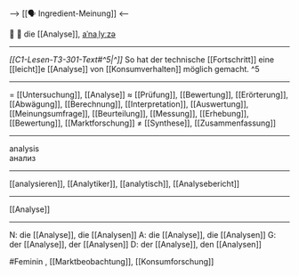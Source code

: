 --> [[🗣️ Ingredient-Meinung]] <--

🔬 🔴 die [[Analyse]], [aˈnaˌlyːzə](https://youglish.com/pronounce/Analyse/german)

---
*[[C1-Lesen-T3-301-Text#^5|^]]* So hat der technische [[Fortschritt]] eine [[leicht]]e [[Analyse]] von [[Konsumverhalten]] möglich gemacht. ^5

---
= [[Untersuchung]], [[Analyse]]
≈ [[Prüfung]], [[Bewertung]], [[Erörterung]], [[Abwägung]], [[Berechnung]], [[Interpretation]], [[Auswertung]], [[Meinungsumfrage]], [[Beurteilung]], [[Messung]], [[Erhebung]], [[Bewertung]], [[Marktforschung]]
≠ [[Synthese]], [[Zusammenfassung]]

---
analysis  
анализ

---
[[analysieren]], [[Analytiker]], [[analytisch]], [[Analysebericht]]

---
[[Analyse]]


---
N: die [[Analyse]], die [[Analysen]]
A: die [[Analyse]], die [[Analysen]]
G: der [[Analyse]], der [[Analysen]]
D: der [[Analyse]], den [[Analysen]]

#Feminin , [[Marktbeobachtung]], [[Konsumforschung]]